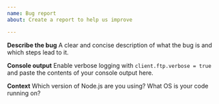 ```yaml
---
name: Bug report
about: Create a report to help us improve

---
```


**Describe the bug**
A clear and concise description of what the bug is and which steps lead to it.

**Console output**
Enable verbose logging with `client.ftp.verbose = true` and paste the contents of your console output here.

**Context**
Which version of Node.js are you using? What OS is your code running on?

